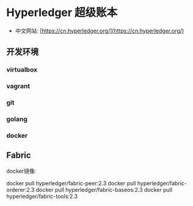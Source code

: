 # Hyperledger 超级账本

- 中文网站: [https://cn.hyperledger.org/](https://cn.hyperledger.org/)

## 开发环境

### virtualbox

### vagrant

### git

### golang

### docker

## Fabric

docker镜像:

docker pull hyperledger/fabric-peer:2.3
docker pull hyperledger/fabric-orderer:2.3
docker pull hyperledger/fabric-baseos:2.3
docker pull hyperledger/fabric-tools:2.3
